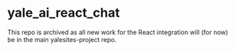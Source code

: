 # yale_ai_react_chat
This repo is archived as all new work for the React integration will (for now) be in the main yalesites-project repo.
